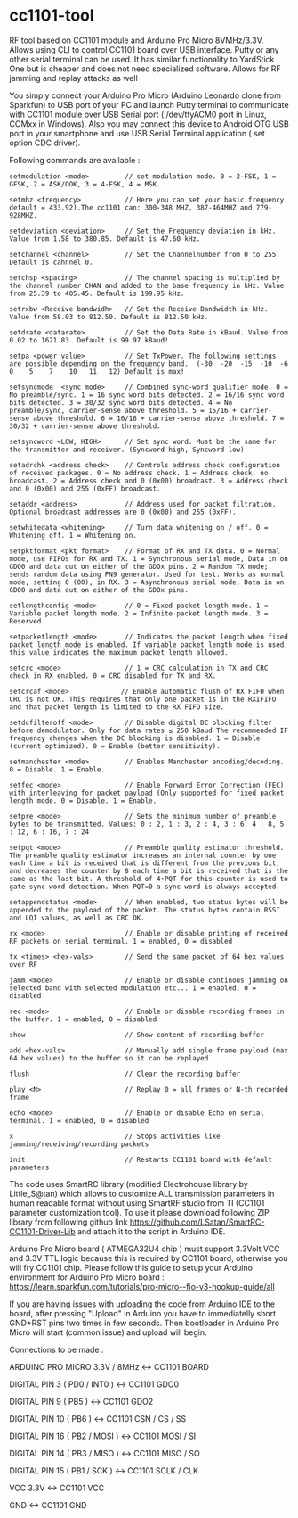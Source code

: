 # cc1101-tool
RF tool based on CC1101 module and Arduino Pro Micro 8VMHz/3.3V. Allows using CLI to control CC1101 board over USB interface. Putty or any other serial terminal can be used. It has similar functionality to YardStick One but is cheaper and does not need specialized software. Allows for RF jamming and replay attacks as well 

You simply connect your Arduino Pro Micro (Arduino Leonardo clone from Sparkfun) to USB port of your PC and launch Putty terminal to communicate with CC1101 module over USB Serial port ( /dev/ttyACM0 port in Linux, COMxx in Windows). Also you may connect this device to Android OTG USB port in your smartphone and use USB Serial Terminal application ( set option CDC driver).

Following commands are available :

    setmodulation <mode>         // set modulation mode. 0 = 2-FSK, 1 = GFSK, 2 = ASK/OOK, 3 = 4-FSK, 4 = MSK. 
    
    setmhz <frequency>           // Here you can set your basic frequency. default = 433.92).The cc1101 can: 300-348 MHZ, 387-464MHZ and 779-928MHZ.
    
    setdeviation <deviation>     // Set the Frequency deviation in kHz. Value from 1.58 to 380.85. Default is 47.60 kHz.
    
    setchannel <channel>         // Set the Channelnumber from 0 to 255. Default is cahnnel 0.
    
    setchsp <spacing>            // The channel spacing is multiplied by the channel number CHAN and added to the base frequency in kHz. Value from 25.39 to 405.45. Default is 199.95 kHz. 
    
    setrxbw <Receive bandwidh>   // Set the Receive Bandwidth in kHz. Value from 58.03 to 812.50. Default is 812.50 kHz.
    
    setdrate <datarate>          // Set the Data Rate in kBaud. Value from 0.02 to 1621.83. Default is 99.97 kBaud!
    
    setpa <power value>          // Set TxPower. The following settings are possible depending on the frequency band.  (-30  -20  -15  -10  -6    0    5    7    10   11   12) Default is max!
    
    setsyncmode  <sync mode>     // Combined sync-word qualifier mode. 0 = No preamble/sync. 1 = 16 sync word bits detected. 2 = 16/16 sync word bits detected. 3 = 30/32 sync word bits detected. 4 = No preamble/sync, carrier-sense above threshold. 5 = 15/16 + carrier-sense above threshold. 6 = 16/16 + carrier-sense above threshold. 7 = 30/32 + carrier-sense above threshold.
    
    setsyncword <LOW, HIGH>      // Set sync word. Must be the same for the transmitter and receiver. (Syncword high, Syncword low)
    
    setadrchk <address check>    // Controls address check configuration of received packages. 0 = No address check. 1 = Address check, no broadcast. 2 = Address check and 0 (0x00) broadcast. 3 = Address check and 0 (0x00) and 255 (0xFF) broadcast.
    
    setaddr <address>            // Address used for packet filtration. Optional broadcast addresses are 0 (0x00) and 255 (0xFF).

    setwhitedata <whitening>     // Turn data whitening on / off. 0 = Whitening off. 1 = Whitening on.
    
    setpktformat <pkt format>    // Format of RX and TX data. 0 = Normal mode, use FIFOs for RX and TX. 1 = Synchronous serial mode, Data in on GDO0 and data out on either of the GDOx pins. 2 = Random TX mode; sends random data using PN9 generator. Used for test. Works as normal mode, setting 0 (00), in RX. 3 = Asynchronous serial mode, Data in on GDO0 and data out on either of the GDOx pins.
    
    setlengthconfig <mode>       // 0 = Fixed packet length mode. 1 = Variable packet length mode. 2 = Infinite packet length mode. 3 = Reserved 
    
    setpacketlength <mode>       // Indicates the packet length when fixed packet length mode is enabled. If variable packet length mode is used, this value indicates the maximum packet length allowed.
    
    setcrc <mode>                // 1 = CRC calculation in TX and CRC check in RX enabled. 0 = CRC disabled for TX and RX.

    setcrcaf <mode>             // Enable automatic flush of RX FIFO when CRC is not OK. This requires that only one packet is in the RXIFIFO and that packet length is limited to the RX FIFO size.

    setdcfilteroff <mode>        // Disable digital DC blocking filter before demodulator. Only for data rates ≤ 250 kBaud The recommended IF frequency changes when the DC blocking is disabled. 1 = Disable (current optimized). 0 = Enable (better sensitivity).

    setmanchester <mode>         // Enables Manchester encoding/decoding. 0 = Disable. 1 = Enable.

    setfec <mode>                // Enable Forward Error Correction (FEC) with interleaving for packet payload (Only supported for fixed packet length mode. 0 = Disable. 1 = Enable.

    setpre <mode>                // Sets the minimum number of preamble bytes to be transmitted. Values: 0 : 2, 1 : 3, 2 : 4, 3 : 6, 4 : 8, 5 : 12, 6 : 16, 7 : 24

    setpqt <mode>                // Preamble quality estimator threshold. The preamble quality estimator increases an internal counter by one each time a bit is received that is different from the previous bit, and decreases the counter by 8 each time a bit is received that is the same as the last bit. A threshold of 4∙PQT for this counter is used to gate sync word detection. When PQT=0 a sync word is always accepted.

    setappendstatus <mode>       // When enabled, two status bytes will be appended to the payload of the packet. The status bytes contain RSSI and LQI values, as well as CRC OK.

    rx <mode>                    // Enable or disable printing of received RF packets on serial terminal. 1 = enabled, 0 = disabled

    tx <times> <hex-vals>        // Send the same packet of 64 hex values over RF 

    jamm <mode>                  // Enable or disable continous jamming on selected band with selected modulation etc... 1 = enabled, 0 = disabled
    
    rec <mode>                   // Enable or disable recording frames in the buffer. 1 = enabled, 0 = disabled
    
    show                         // Show content of recording buffer
    
    add <hex-vals>               // Manually add single frame payload (max 64 hex values) to the buffer so it can be replayed
    
    flush                        // Clear the recording buffer

    play <N>                     // Replay 0 = all frames or N-th recorded frame
      
    echo <mode>                  // Enable or disable Echo on serial terminal. 1 = enabled, 0 = disabled
    
    x                            // Stops activities like jamming/receiving/recording packets
    
    init                         // Restarts CC1101 board with default parameters 
 
The code uses SmartRC library (modified Electrohouse library by Little_S@tan) which allows to customize ALL transmission parameters in human readable format without using SmartRF studio from TI (CC1101 parameter customization tool). To use it please download following ZIP library from following github link https://github.com/LSatan/SmartRC-CC1101-Driver-Lib and attach it to the script in Arduino IDE.

Arduino Pro Micro board ( ATMEGA32U4 chip ) must support 3.3Volt VCC and 3.3V TTL logic because this is required by CC1101 board, otherwise you will fry CC1101 chip. Please follow this guide to setup your Arduino environment for Arduino Pro Micro board : https://learn.sparkfun.com/tutorials/pro-micro--fio-v3-hookup-guide/all

If you are having issues with uploading the code from Arduino IDE to the board, after pressing "Upload" in Arduino you have to immediatelly short GND+RST pins two times in few seconds. Then bootloader in Arduino Pro Micro will start (common issue) and upload will begin.

Connections to be made :

ARDUINO PRO MICRO 3.3V / 8MHz <-> CC1101 BOARD

DIGITAL PIN 3 ( PD0 / INT0 ) <-> CC1101 GDO0

DIGITAL PIN 9 ( PB5 ) <-> CC1101 GDO2

DIGITAL PIN 10 ( PB6 ) <-> CC1101 CSN / CS / SS

DIGITAL PIN 16 ( PB2 / MOSI ) <-> CC1101 MOSI / SI

DIGITAL PIN 14 ( PB3 / MISO ) <-> CC1101 MISO / SO

DIGITAL PIN 15 ( PB1 / SCK ) <-> CC1101 SCLK / CLK

VCC 3.3V  <-> CC1101 VCC

GND <-> CC1101 GND
